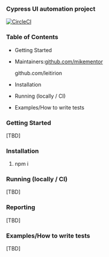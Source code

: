 ### Cypress UI  automation project
[![CircleCI](https://circleci.com/gh/Leitirion/Project1.svg?style=svg)](https://circleci.com/gh/Leitirion/Project1)

### Table of Contents

- Getting Started
- Maintainers:[github.com/mikementor](github.com/mikementor)

  	
		
 	 github.com/leitirion
- Installation
- Running (locally / CI)
- Examples/How to write tests

### Getting Started
[TBD]

### Installation
 1. npm i 

###  Running (locally / CI)
[TBD]

### Reporting
 [TBD]
 

### Examples/How to write tests
[TBD]
